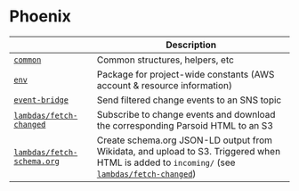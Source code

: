 Phoenix
=======

<table>
  <thead>
    <tr>
      <th></th>
      <th>Description</th>
    </tr>
  </thead>
  <tbody>
    <tr>
      <td nowrap><a href="/wikimedia/phoenix/blob/master/common"><code>common</code></a></td>
      <td>Common structures, helpers, etc</td>
    </tr>
    <tr>
      <td nowrap><a href="/wikimedia/phoenix/blob/master/env"><code>env</code></a></td>
      <td>Package for project-wide constants (AWS account &amp; resource information)</td>
    </tr>
    <tr>
      <td nowrap><a href="/wikimedia/phoenix/blob/master/event-bridge"><code>event-bridge</code></a></td>
      <td>Send filtered change events to an SNS topic</td>
    </tr>
    <tr>
      <td nowrap><a href="/wikimedia/phoenix/blob/master/lambdas/fetch-changed"><code>lambdas/fetch-changed</code></a></td>
      <td>Subscribe to change events and download the corresponding Parsoid HTML to an S3</td>
    </tr>
    <tr>
      <td nowrap><a href="/wikimedia/phoenix/blob/master/lambdas/fetch-schema.org"><code>lambdas/fetch-schema.org</code></a></td>
      <td>Create schema.org JSON-LD output from Wikidata, and upload to S3. Triggered when HTML is added to <code>incoming/</code> (see <a href="/wikimedia/phoenix/blob/master/lambdas/fetch-changed"><code>lambdas/fetch-changed</code></a>)</td>
    </tr>
  </tbody>
</table>
